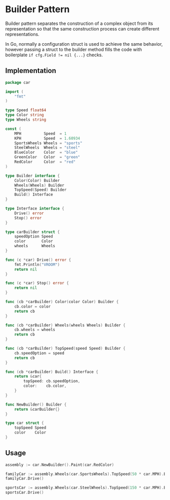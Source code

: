 # Builder Pattern

Builder pattern separates the construction of a complex object from its
representation so that the same construction process can create different
representations.

In Go, normally a configuration struct is used to achieve the same behavior,
however passing a struct to the builder method fills the code with boilerplate
`if cfg.Field != nil {...}` checks.

## Implementation

```go
package car

import (
	"fmt"
)

type Speed float64
type Color string
type Wheels string

const (
	MPH          Speed  = 1
	KPH          Speed  = 1.60934
	SportsWheels Wheels = "sports"
	SteelWheels  Wheels = "steel"
	BlueColor    Color  = "blue"
	GreenColor   Color  = "green"
	RedColor     Color  = "red"
)

type Builder interface {
	Color(Color) Builder
	Wheels(Wheels) Builder
	TopSpeed(Speed) Builder
	Build() Interface
}

type Interface interface {
	Drive() error
	Stop() error
}

type carBuilder struct {
	speedOption Speed
	color       Color
	wheels      Wheels
}

func (c *car) Drive() error {
	fmt.Println("VROOM")
	return nil
}

func (c *car) Stop() error {
	return nil
}

func (cb *carBuilder) Color(color Color) Builder {
	cb.color = color
	return cb
}

func (cb *carBuilder) Wheels(wheels Wheels) Builder {
	cb.wheels = wheels
	return cb
}

func (cb *carBuilder) TopSpeed(speed Speed) Builder {
	cb.speedOption = speed
	return cb
}

func (cb *carBuilder) Build() Interface {
	return &car{
		topSpeed: cb.speedOption,
		color:    cb.color,
	}
}

func NewBuilder() Builder {
	return &carBuilder{}
}

type car struct {
	topSpeed Speed
	color    Color
}
```

## Usage

```go
assembly := car.NewBuilder().Paint(car.RedColor)

familyCar := assembly.Wheels(car.SportsWheels).TopSpeed(50 * car.MPH).Build()
familyCar.Drive()

sportsCar := assembly.Wheels(car.SteelWheels).TopSpeed(150 * car.MPH).Build()
sportsCar.Drive()
```
